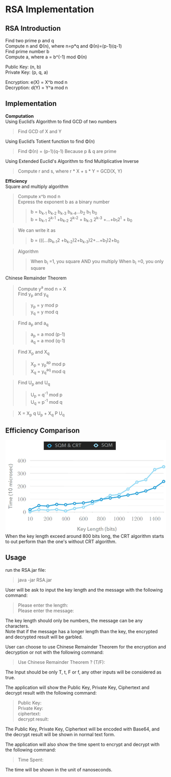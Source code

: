 RSA Implementation
==================

RSA Introduction
------------
Find two prime p and q<br>
Compute n and Φ(n), where n=p*q and Φ(n)=(p-1)(q-1)<br>
Find prime number b<br>
Compute a, where a = b^(-1) mod Φ(n) <br>

Public Key: (n, b)<br>
Private Key: (p, q, a)<br>

Encryption: e(X) = X^b mod n<br>
Decryption: d(Y) = Y^a mod n<br>

Implementation
--------------
**Computation** <br>
Using Euclid’s Algorithm to find GCD of two numbers <br>
>Find GCD of X and Y

Using Euclid’s Totient function to find Φ(n) <br>
>Find Φ(n) = (p-1)(q-1) Because p & q are prime

Using Extended Euclid's Algorithm to find Multiplicative Inverse <br>
>Compute r and s, where r * X + s * Y = GCD(X, Y)



**Efficiency**<br>
Square and multiply algorithm
>Compute x^b mod n<br>
>Express the exponent b as a binary number
>>b = b<sub>k-1</sub> b<sub>k-2</sub> b<sub>k-3</sub> b<sub>k-4</sub>…b<sub>2</sub> b<sub>1</sub> b<sub>0</sub> <br>
>>b = b<sub>k-1</sub> 2<sup>k-1</sup> +b<sub>k-2</sub> 2<sup>k-2</sup> + b<sub>k-3</sub> 2<sup>k-3</sup> +…+b<sub>1</sub>2<sup>1</sup> + b<sub>0</sub>

>We can write it as <br>
>>b = (((…(b<sub>k-1</sub>2 +b<sub>k-2</sub>)2+b<sub>k-3</sub>)2+…+b<sub>1</sub>)2+b<sub>0</sub>

>Algorithm
>>When b<sub>i</sub> =1, you square AND you multiply
>>When b<sub>i</sub> =0, you only square

Chinese Remainder Theorem
>Compute y<sup>a</sup> mod n = X<br>
>Find y<sub>p</sub> and y<sub>q</sub> <br>
>>y<sub>p</sub> = y mod p<br>
>>y<sub>q</sub> = y mod q<br>

>Find a<sub>p</sub> and a<sub>q</sub> <br>
>>a<sub>p</sub> = a mod (p-1)<br>
>>a<sub>q</sub> = a mod (q-1)<br>

>Find X<sub>p</sub> and X<sub>q</sub> <br>
>>X<sub>p</sub> = y<sub>p</sub><sup>ap</sup> mod p<br>
>>X<sub>q</sub> = y<sub>q</sub><sup>aq</sup> mod q<br>

>Find U<sub>p</sub> and U<sub>q</sub> <br>
>>U<sub>p</sub> = q<sup>-1</sup> mod p<br>
>>U<sub>q</sub> = p<sup>-1</sup> mod q<br>

>X = X<sub>p</sub> q U<sub>p</sub> + X<sub>q</sub> P U<sub>q</sub> <br>

Efficiency Comparison 
------------------
![image](https://github.com/Jeffreyhung/RSA/blob/master/Comparison_Chart.jpg) <br>
When the key length exceed around 800 bits long, the CRT algorithm starts to out perform than the one's without CRT algorithm.


Usage
-----
run the RSA.jar file: 
>	java -jar RSA.jar

User will be ask to input the key length and the message with the following command:
>	Please enter the length: <br>
>	Please enter the message: 

The key length should only be numbers, the message can be any characters.<br>
Note that if the message has a longer length than the key, the encrypted and decrypted result will be garbled.


User can choose to use Chinese Remainder Theorem  for the encryption and decryption or not with the following command:
>	Use Chinese Remainder Theorem ? (T/F):

The Input should be only T, t, F or f, any other inputs will be considered as true.


The application will show the Public Key, Private Key, Ciphertext and decrypt result with the following command:
>	Public Key: 	<br>
>	Private Key: 	<br>
>	ciphertext: 	<br>
>	decrypt result: 

The Public Key, Private Key, Ciphertext will be encoded with Base64, and the decrypt result will be shown in normal text form.


The application will also show the time spent to encrypt and decrypt with the following command:
>	Time Spent:

The time will be shown in the unit of nanoseconds.
	
